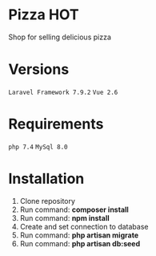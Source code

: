 # Pizza HOT
Shop for selling delicious pizza

# Versions
`Laravel Framework 7.9.2`
`Vue 2.6`

# Requirements
`php 7.4`
`MySql 8.0`


# Installation
1. Clone repository
2. Run command: **composer install**
3. Run command: **npm install**
4. Create and set connection to database
4. Run command: **php artisan migrate**
5. Run command: **php artisan db:seed**
